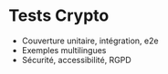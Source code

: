 # Tests Crypto

- Couverture unitaire, intégration, e2e
- Exemples multilingues
- Sécurité, accessibilité, RGPD
